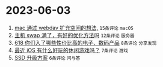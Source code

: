 # 2023-06-03

1. [mac 通过 webdav 扩充空间的想法,](https://www.v2ex.com/t/945402) `15条评论` `macOS`
1. [主机 swap 满了，有好的优化方法吗](https://www.v2ex.com/t/945397) `12条评论` `服务器`
1. [618 你们入了哪些性价比高的电子、数码产品](https://www.v2ex.com/t/945412) `8条评论` `分享发现`
1. [最近 iOS 有什么好玩的休闲游戏吗？](https://www.v2ex.com/t/945400) `7条评论` `游戏`
1. [SSD 升级方案](https://www.v2ex.com/t/945398) `6条评论` `问与答`
